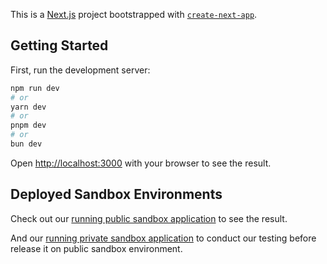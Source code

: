 This is a [Next.js](https://nextjs.org/) project bootstrapped with [`create-next-app`](https://github.com/vercel/next.js/tree/canary/packages/create-next-app).

## Getting Started

First, run the development server:

```bash
npm run dev
# or
yarn dev
# or
pnpm dev
# or
bun dev
```

Open [http://localhost:3000](http://localhost:3000) with your browser to see the result.

## Deployed Sandbox Environments

Check out our [running public sandbox application](https://tambola-in.web.app/tambola) to see the result.
 
And our [running private sandbox application](https://tambola-game-2aybw2y0p-shubhgupta4us-projects.vercel.app/) to conduct our testing before release it on public sandbox environment.
